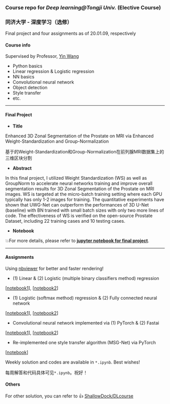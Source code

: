 ### Course repo for *Deep learning@Tongji Univ.* (Elective Course)

### 同济大学 - 深度学习（选修）

Final project and four assignments as of 20.01.09, respectively

#### Course info

Supervised by Professor, [Yin Wang](http://web.eecs.umich.edu/~yinw/)

- Python basics
- Linear regression & Logistic regression
- NN basics
- Convolutional neural network
- Object detection
- Style transfer
- etc.

---

#### Final Project

- **Title**

Enhanced 3D Zonal Segmentation of the Prostate on MRI via Enhanced Weight-Standardization and Group-Normalization

基于的Weight-Standardization和Group-Normalization在前列腺MRI数据集上的三维区块分割

- **Abstract**

In this final project, I utilized Weight Standardization (WS) as well as GroupNorm to accelerate neural networks training and improve overall segmentation results for 3D Zonal Segmentation of the Prostate on MRI images. WS is targeted at the micro-batch training setting where each GPU typically has only 1-2 images for training. The quantitative experiments have shown that UWG-Net can outperform the performances of 3D U-Net (baseline) with BN trained with small batch sizes with only two more lines of code. The effectiveness of WS is verified on the open-source Prostate Dataset, including 22 training cases and 10 testing cases. 

- **Notebook** 

💥For more details, please refer to [**jupyter notebook for final project**](https://nbviewer.jupyter.org/github/hibetterheyj/tju_deep_learning/blob/master/final_project/HYJ_DL_0108.ipynb).

---

#### Assignments

Using [nbviewer](https://nbviewer.jupyter.org/) for better and faster rendering!

- (1) Linear & (2) Logistic (multiple binary classifiers method) regression

[[notebook1](https://nbviewer.jupyter.org/github/hibetterheyj/tju_deep_learning/blob/master/assignment/%231/assignment1.1.ipynb)], [[notebook2](https://nbviewer.jupyter.org/github/hibetterheyj/tju_deep_learning/blob/master/assignment/%231/assignment1.2.ipynb)]

- (1) Logistic (softmax method) regression & (2) Fully connected neural network

[[notebook1](https://nbviewer.jupyter.org/github/hibetterheyj/tju_deep_learning/blob/master/assignment/%232/softmax-mnist.ipynb)], [[notebook2](https://nbviewer.jupyter.org/github/hibetterheyj/tju_deep_learning/blob/master/assignment/%232/shallownn-mnist-torch.ipynb)]

- Convolutional neural network implemented via (1) PyTorch & (2) Fastai

[[notebook1](https://nbviewer.jupyter.org/github/hibetterheyj/tju_deep_learning/blob/master/assignment/%233/cifar-cnn.ipynb)], [[notebook2](https://nbviewer.jupyter.org/github/hibetterheyj/tju_deep_learning/blob/master/assignment/%233/CIFAR-Fastai.ipynb)]

- Re-implemented one style transfer algorithm (MSG-Net) via PyTorch

[[notebook](https://nbviewer.jupyter.org/github/hibetterheyj/tju_deep_learning/blob/master/assignment/%234/HYJ-Minimum-Pack/He-Yujie-msgnet.ipynb)]

Weekly solution and codes are available in `*.ipynb`. Best wishes!

每周解答和代码具体可见`*.ipynb`。祝好！

#### Others

For other solution, you can refer to :thumbsup: [ShallowDock/DLcourse](https://github.com/ShallowDock/DLcourse ) 